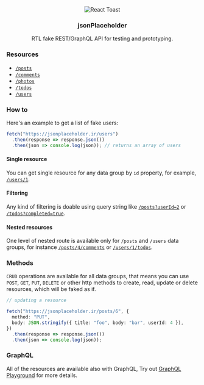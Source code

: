 <div align="center">
  <img src="https://user-images.githubusercontent.com/53334880/119559594-20fcc280-bdb8-11eb-8244-b721cc0c55a9.png" alt="React Toast" />
  <h3>jsonPlaceholder</h3>
  <p>RTL fake REST/GraphQL API for testing and prototyping.</p>
</div>

### Resources

- [`/posts`](https://jsonplaceholder.ir/posts)
- [`/comments`](https://jsonplaceholder.ir/comments)
- [`/photos`](https://jsonplaceholder.ir/photos)
- [`/todos`](https://jsonplaceholder.ir/todos)
- [`/users`](https://jsonplaceholder.ir/users)

### How to

Here's an example to get a list of fake users:

```ts
fetch("https://jsonplaceholder.ir/users")
  .then(response => response.json())
  .then(json => console.log(json)); // returns an array of users
```

#### Single resource

You can get single resource for any data group by `id` property, for example, [`/users/1`](https://jsonplaceholder.ir/users/1).

#### Filtering

Any kind of filtering is doable using query string like [`/posts?userId=2`](https://jsonplaceholder.ir/posts?userId=2) or [`/todos?completed=true`](https://jsonplaceholder.ir/todos?completed=true).

#### Nested resources

One level of nested route is available only for `/posts` and `/users` data groups, for instance [`/posts/4/comments`](https://jsonplaceholder.ir/posts/4/comments) or [`/users/1/todos`](https://jsonplaceholder.ir/users/4/todos).

### Methods

`CRUD` operations are available for all data groups, that means you can use `POST`, `GET`, `PUT`, `DELETE` or other http methods to create, read, update or delete resources, which will be faked as if.

```ts
// updating a resource

fetch("https://jsonplaceholder.ir/posts/6", {
  method: "PUT",
  body: JSON.stringify({ title: "foo", body: "bar", userId: 4 }),
})
  .then(response => response.json())
  .then(json => console.log(json));
```

### GraphQL

All of the resources are available also with GraphQL, Try out [GraphQL Playground](https://jsonplaceholder.ir/graphql) for more details.
